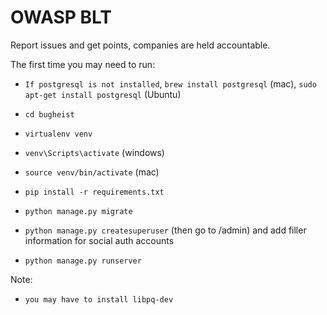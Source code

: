 # OWASP BLT

Report issues and get points, companies are held accountable.

The first time you may need to run:
- `If postgresql is not installed`, `brew install postgresql` (mac), `sudo apt-get install postgresql` (Ubuntu) 

- `cd bugheist`
- `virtualenv venv`
- `venv\Scripts\activate` (windows)
- `source venv/bin/activate` (mac)
- `pip install -r requirements.txt`
- `python manage.py migrate`
- `python manage.py createsuperuser` (then go to /admin) and add filler information for social auth accounts
- `python manage.py runserver`

Note:
- `you may have to install libpq-dev`

